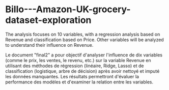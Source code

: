 # Billo---Amazon-UK-grocery-dataset-exploration

The analysis focuses on 10 variables, with a regression analysis based on Revenue and classification based on Price. Other variables will be analyzed to understand their influence on Revenue.

Le document "final2" a pour objectif d'analyser l'influence de dix variables (comme le prix, les ventes, le revenu, etc.) sur la variable Revenue en utilisant des méthodes de régression (linéaire, Ridge, Lasso) et de classification (logistique, arbre de décision) après avoir nettoyé et imputé les données manquantes. Les résultats permettront d'évaluer la performance des modèles et d'examiner la relation entre les variables.

